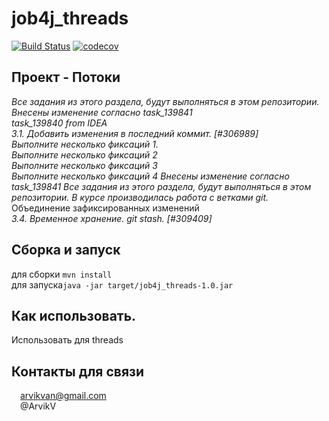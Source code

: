 # job4j_threads
[![Build Status](https://app.travis-ci.com/ArvikVan/job4j_threads.svg?branch=main)](https://app.travis-ci.com/ArvikVan/job4j_threads)
[![codecov](https://codecov.io/gh/ArvikVan/job4j_threads/branch/main/graph/badge.svg?token=th7L9BE9TS)](https://codecov.io/gh/ArvikVan/job4j_threads)

## Проект - Потоки<br>
_Все задания из этого раздела, будут выполняться в этом репозитории._ <br>
_Внесены изменение согласно task_139841_<br>
_task_139840 from IDEA_<br>
_3.1. Добавить изменения в последний коммит. [#306989]_<br>
_Выполните несколько фиксаций 1._<br>
_Выполните несколько фиксаций 2_<br>
_Выполните несколько фиксаций 3_<br>
_Выполните несколько фиксаций 4_
_Внесены изменение согласно task_139841_
_Все задания из этого раздела, будут выполняться в этом репозитории._
_В курсе производилась работа с ветками git._
<br>Объединение зафиксированных изменений
<br>_3.4. Временное хранение. git stash. [#309409]_

## Сборка и запуск<br>
для сборки `mvn install`<br>
для запуска`java -jar target/job4j_threads-1.0.jar`

## Как использовать.<br>
Использовать для threads

## Контакты для связи<br>
<img src="https://img.icons8.com/clouds/100/000000/gmail-new.png" width="10"/> arvikvan@gmail.com<br>
<img src="https://img.icons8.com/color/100/000000/telegram-app--v2.png" width="10"/> @ArvikV

